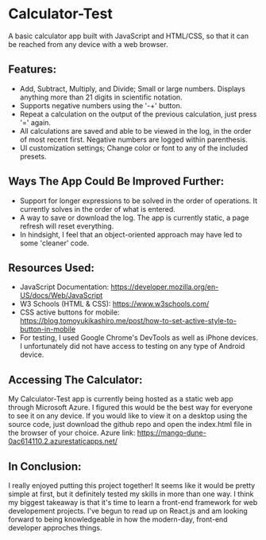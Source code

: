 # Calculator-Test
A basic calculator app built with JavaScript and HTML/CSS, so that it can be reached from any device with a web browser.

Features:
---------
- Add, Subtract, Multiply, and Divide; Small or large numbers. Displays anything more than 21 digits in scientific notation.
- Supports negative numbers using the '-+' button. 
- Repeat a calculation on the output of the previous calculation, just press '=' again.
- All calculations are saved and able to be viewed in the log, in the order of most recent first. Negative numbers are logged within parenthesis.
- UI customization settings; Change color or font to any of the included presets.

Ways The App Could Be Improved Further:
---------------------------------------
- Support for longer expressions to be solved in the order of operations. It currently solves in the order of what is entered.
- A way to save or download the log. The app is currently static, a page refresh will reset everything.
- In hindsight, I feel that an object-oriented approach may have led to some 'cleaner' code.

Resources Used:
---------------
- JavaScript Documentation: https://developer.mozilla.org/en-US/docs/Web/JavaScript
- W3 Schools (HTML & CSS): https://www.w3schools.com/
- CSS active buttons for mobile: https://blog.tomoyukikashiro.me/post/how-to-set-active-style-to-button-in-mobile
- For testing, I used Google Chrome's DevTools as well as iPhone devices. I unfortunately did not have access to testing on any type of Android device.

Accessing The Calculator:
-------------------------
My Calculator-Test app is currently being hosted as a static web app through Microsoft Azure. I figured this would be the best way for everyone to see it on any device.
If you would like to view it on a desktop using the source code, just download the github repo and open the index.html file in the browser of your choice.
Azure link: https://mango-dune-0ac614110.2.azurestaticapps.net/

In Conclusion:
--------------
I really enjoyed putting this project together! It seems like it would be pretty simple at first, but it definitely tested my skills in more than one way. I think my biggest takeaway is that it's time to learn a front-end framework for web developement projects. I've begun to read up on React.js and am looking forward to being knowledgeable in how the modern-day, front-end developer approches things.
